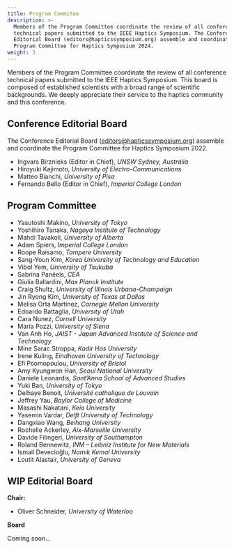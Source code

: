 ```yaml
---
title: Program Commitee
description: >-
  Members of the Program Committee coordinate the review of all conference
  technical papers submitted to the IEEE Haptics Symposium. The Conference
  Editorial Board (editors@hapticssymposium.org) assemble and coordinate the
  Program Committee for Haptics Symposium 2024.
weight: 3
---
```


Members of the Program Committee coordinate the review of all conference technical papers submitted to the IEEE Haptics Symposium. This board is composed of established scientists with a broad range of scientific backgrounds. We deeply appreciate their service to the haptics community and this conference.

## Conference Editorial Board

The Conference Editorial Board ([editors@hapticssymposium.org](editors@hapticssymposium.org)) assemble and coordinate the Program Committee for Haptics Symposium 2022.

* Ingvars Birznieks (Editor in Chief), _UNSW Sydney, Australia_
* Hiroyuki Kajimoto, _University of Electro-Communications_
* Matteo Bianchi, _University of Pisa_
* Fernando Bello (Editor in Chief), _Imperial College London_


## Program Committee

* Yasutoshi Makino, _University of Tokyo_
* Yoshihiro Tanaka, _Nagoya Institute of Technology_
* Mahdi Tavakoli, _University of Alberta_
* Adam Spiers, _Imperial College London_
* Roope Raisamo, _Tampere University_
* Sang-Youn Kim, _Korea University of Technology and Education_
* Vibol Yem, _University of Tsukuba_
* Sabrina Panëels, _CEA_
* Giulia Ballardini, _Max Planck Institute_
* Craig Shultz, _University of Illinois Urbana-Champaign_
* Jin Ryong Kim, _University of Texas at Dallas_
* Melisa Orta Martinez, _Carnegie Mellon University_
* Edoardo Battaglia, _University of Utah_
* Cara Nunez, _Cornell University_
* Maria Pozzi, _University of Siena_
* Van Anh Ho, _JAIST - Japan Advanced Institute of Science and Technology_
* Mine Sarac Stroppa, _Kadir Has University_
* Irene Kuling, _Eindhoven University of Technology_
* Efi Psomopoulou, _University of Bristol_
* Amy Kyungwon Han, _Seoul National University_
* Daniele Leonardis, _Sant’Anna School of Advanced Studies_
* Yuki Ban, _University of Tokyo_
* Delhaye Benoit, _Université catholique de Louvain_
* Jeffrey Yau, _Baylor College of Medicine_
* Masashi Nakatani, _Keio University_
* Yasemin Vardar, _Delft University of Technology_
* Dangxiao Wang, _Beihang University_
* Rochelle Ackerley, _Aix-Marseille University_
* Davide Filingeri, _University of Southampton_
* Roland Bennewitz, _INM – Leibniz Institute for New Materials_
* Ismail Devecioğlu, _Namık Kemal University_
* Loutit Alastair, _University of Geneva_


## WIP Editorial Board

**Chair:**

* Oliver Schneider, _University of Waterloo_

**Board**

Coming soon...
<!--
![A leading haptics expert is presenting their latest research](/img/slide-image-5-crop.jpg "A leading haptics expert is presenting their latest research")
-->